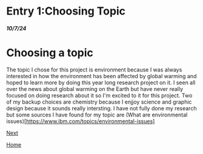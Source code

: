 # Entry 1:Choosing Topic
##### 10/7/24

# Choosing a topic
The topic I chose for this project is environment because I was always interested in how the environment has been affected by global warming and hoped to learn more by doing this year long research project on it. I seen all over the news about global warming on the Earth but have never really focused on doing research about it so I'm excited to it for this project. Two of my backup choices are chemistry because I enjjoy science and graphic design because it sounds really intersting. I have not fully done my research but some sources I have found for my topic are (What are environmental issues)[https://www.ibm.com/topics/environmental-issues]

[Next](entry02.md)

[Home](../README.md)
